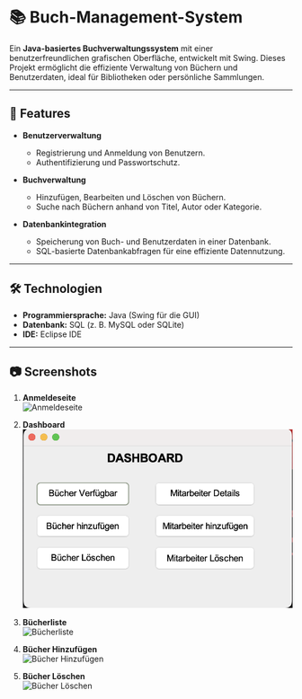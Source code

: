 # 📚 Buch-Management-System

Ein **Java-basiertes Buchverwaltungssystem** mit einer benutzerfreundlichen grafischen Oberfläche, entwickelt mit Swing. 
Dieses Projekt ermöglicht die effiziente Verwaltung von Büchern und Benutzerdaten, ideal für Bibliotheken oder persönliche Sammlungen.

---

## 🚀 Features

- **Benutzerverwaltung**
  - Registrierung und Anmeldung von Benutzern.
  - Authentifizierung und Passwortschutz.

- **Buchverwaltung**
  - Hinzufügen, Bearbeiten und Löschen von Büchern.
  - Suche nach Büchern anhand von Titel, Autor oder Kategorie.

- **Datenbankintegration**
  - Speicherung von Buch- und Benutzerdaten in einer Datenbank.
  - SQL-basierte Datenbankabfragen für eine effiziente Datennutzung.

---

## 🛠️ Technologien

- **Programmiersprache:** Java (Swing für die GUI)
- **Datenbank:** SQL (z. B. MySQL oder SQLite)
- **IDE:** Eclipse IDE

---

## 📷 Screenshots

1. **Anmeldeseite**  
   ![Anmeldeseite](https://github.com/AhmetErdem-U/Book-Management/blob/master/Anmeldeseite.png)

2. **Dashboard**  
   ![Dashboard](https://github.com/AhmetErdem-U/Book-Management/blob/master/Dashboard.png)

3. **Bücherliste**  
   ![Bücherliste](https://github.com/AhmetErdem-U/Book-Management/blob/master/Bücher.png)

4. **Bücher Hinzufügen**  
   ![Bücher Hinzufügen](https://github.com/AhmetErdem-U/Book-Management/blob/master/Bücher_Hinzufügen.png)

5. **Bücher Löschen**  
   ![Bücher Löschen](https://github.com/AhmetErdem-U/Book-Management/blob/master/Bücher_Löschen.png)






